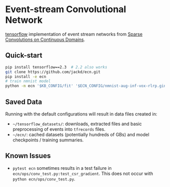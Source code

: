# Event-stream Convolutional Network

[tensorflow](https://github.com/tensorflow/tensorflow) implementation of event stream networks from [Sparse Convolutions on Continuous Domains](https://github.com/sccd).

## Quick-start

```bash
pip install tensorflow==2.3  # 2.2 also works
git clone https://github.com/jackd/ecn.git
pip install -e ecn
# train nmnist model
python -m ecn '$KB_CONFIG/fit' '$ECN_CONFIG/nmnist-aug-inf-vox-rlrp.gin'
```

## Saved Data

Running with the default configurations will result in data files created in:

- `~/tensorflow_datasets/`: downloads, extracted files and basic preprocessing of events into `tfrecords` files.
- `~/ecn/`: cached datasets (potentially hundreds of GBs) and model checkpoints / training summaries.

## Known Issues

- `pytest ecn` sometimes results in a test failure in `ecn/ops/conv_test.py:test_csr_gradient`. This does not occur with `python ecn/ops/conv_test.py`.
